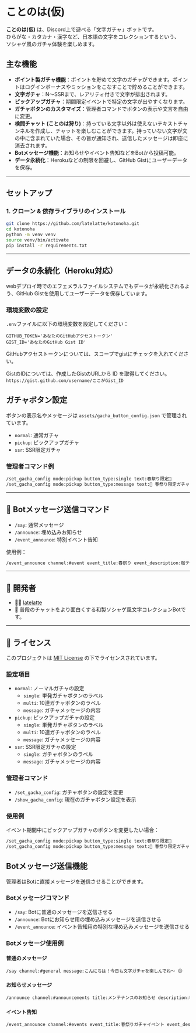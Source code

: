 # ことのは(仮)

**ことのは(仮)** は、Discord上で遊べる「文字ガチャ」ボットです。  
ひらがな・カタカナ・漢字など、日本語の文字をコレクションするという、  
ソシャゲ風のガチャ体験を楽しめます。

## 主な機能

- **ポイント製ガチャ機能**：ポイントを貯めて文字のガチャができます。ポイントはログインボーナスやミッションをこなすことで貯めることができます。
- **文字ガチャ**：N〜SSRまで、レアリティ付きで文字が排出されます。
- **ピックアップガチャ**：期間限定イベントで特定の文字が出やすくなります。
- **ガチャボタンのカスタマイズ**：管理者コマンドでボタンの表示や文言を自由に変更。
- **検閲チャット (ことのは狩り)**：持っている文字以外は使えないテキストチャンネルを作成し、チャットを楽しむことができます。持っていない文字が文の中に含まれていた場合、その旨が通知され、送信したメッセージは即座に消去されます。
- **Botメッセージ機能**：お知らせやイベント告知などをBotから投稿可能。
- **データ永続化**：Herokuなどの制限を回避し、GitHub Gistにユーザーデータを保存。

---

## セットアップ

### 1. クローン & 依存ライブラリのインストール

```bash
git clone https://github.com/latelatte/kotonoha.git
cd kotonoha
python -m venv venv
source venv/bin/activate
pip install -r requirements.txt
```

---

## データの永続化（Heroku対応）

webデプロイ時でのエフェメラルファイルシステムでもデータが永続化されるよう、GitHub Gistを使用してユーザーデータを保存しています。

### 環境変数の設定

`.env`ファイルに以下の環境変数を設定してください：

```env
GITHUB_TOKEN='あなたのGitHubアクセストークン'
GIST_ID='あなたのGitHub Gist ID'
```

GitHubアクセストークンについては、スコープでgistにチェックを入れてください。

GistのIDについては、作成したGistのURLから ID を取得してください。
`https://gist.github.com/username/ここがGist_ID`

## ガチャボタン設定

ボタンの表示名やメッセージは `assets/gacha_button_config.json` で管理されています。

- `normal`: 通常ガチャ
- `pickup`: ピックアップガチャ
- `ssr`: SSR限定ガチャ

### 管理者コマンド例

```bash
/set_gacha_config mode:pickup button_type:single text:春祭り限定🌸
/set_gacha_config mode:pickup button_type:message text:🌸 春祭り限定ガチャ開催中！
```

---

## 📢 Botメッセージ送信コマンド

- `/say`: 通常メッセージ
- `/announce`: 埋め込みお知らせ
- `/event_announce`: 特別イベント告知

使用例：

```bash
/event_announce channel:#event event_title:春祭り event_description:桜テーマのガチャ登場！ ...
```

---

## 👤 開発者

- 🧑‍💻 [latelatte](https://github.com/latelatte)
- 🍵 普段のチャットをより面白くする和製ソシャゲ風文字コレクションBotです。

---

## 📝 ライセンス

このプロジェクトは [MIT License](LICENSE) の下でライセンスされています。

### 設定項目

- `normal`: ノーマルガチャの設定
  - `single`: 単発ガチャボタンのラベル
  - `multi`: 10連ガチャボタンのラベル  
  - `message`: ガチャメッセージの内容
- `pickup`: ピックアップガチャの設定
  - `single`: 単発ガチャボタンのラベル
  - `multi`: 10連ガチャボタンのラベル
  - `message`: ガチャメッセージの内容
- `ssr`: SSR限定ガチャの設定
  - `single`: ガチャボタンのラベル
  - `message`: ガチャメッセージの内容

### 管理者コマンド

- `/set_gacha_config`: ガチャボタンの設定を変更
- `/show_gacha_config`: 現在のガチャボタン設定を表示

### 使用例

イベント期間中にピックアップガチャのボタンを変更したい場合：

```bash
/set_gacha_config mode:pickup button_type:single text:春祭り限定🌸
/set_gacha_config mode:pickup button_type:message text:🌸 春祭り限定ガチャ開催中！\n桜の文字が出やすくなってるよ✨
```

## Botメッセージ送信機能

管理者はBotに直接メッセージを送信させることができます。

### Botメッセージコマンド

- `/say`: Botに普通のメッセージを送信させる
- `/announce`: Botにお知らせ用の埋め込みメッセージを送信させる  
- `/event_announce`: イベント告知用の特別な埋め込みメッセージを送信させる

### Botメッセージ使用例

#### 普通のメッセージ

```bash
/say channel:#general message:こんにちは！今日も文字ガチャを楽しんでね〜 😊
```

#### お知らせメッセージ

```bash
/announce channel:#announcements title:メンテナンスのお知らせ description:明日の午前2時〜4時にメンテナンスを行います。ご了承ください。 color:FFFF00
```

#### イベント告知

```bash
/event_announce channel:#events event_title:春祭りガチャイベント event_description:桜をテーマにした特別なガチャイベントが開催中！ start_date:2024年3月20日 00:00 end_date:2024年3月31日 23:59 special_info:期間中は桜関連の文字が2倍出やすくなります🌸
```
